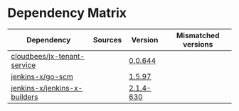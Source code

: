 # Dependency Matrix

Dependency | Sources | Version | Mismatched versions
---------- | ------- | ------- | -------------------
[cloudbees/jx-tenant-service](https://github.com/cloudbees/jx-tenant-service) |  | [0.0.644](https://github.com/cloudbees/jx-tenant-service/releases/tag/v0.0.644) | 
[jenkins-x/go-scm](https://github.com/jenkins-x/go-scm) |  | [1.5.97]() | 
[jenkins-x/jenkins-x-builders](https://github.com/jenkins-x/jenkins-x-builders) |  | [2.1.4-630]() | 
